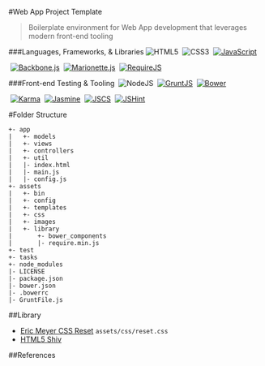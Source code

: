 #Web App Project Template

> Boilerplate environment for Web App development that leverages modern front-end tooling

###Languages, Frameworks, & Libraries
![HTML5](../images/assets/images/html5.gif "HTML5")
&nbsp;![CSS3](../images/assets/images/css3.gif "CSS3")
&nbsp;[![JavaScript](../images/assets/images/js.gif "JavaScript (ECMAScript 5)")](http://www.ecma-international.org/publications/files/ECMA-ST/Ecma-262.pdf)

&nbsp;[![Backbone.js](../images/assets/images/backbone.gif "Backbone.js")](http://backbonejs.org/)
&nbsp;[![Marionette.js](../images/assets/images/marionette.gif "Marionette.js")](http://marionettejs.com/)
&nbsp;[![RequireJS](../images/assets/images/require.gif "RequireJS")](http://requirejs.org/)

###Front-end Testing & Tooling
&nbsp;![NodeJS](../images/assets/images/node.gif "NodeJS")
&nbsp;[![GruntJS](../images/assets/images/grunt.gif "GruntJS")](http://gruntjs.com/)
&nbsp;[![Bower](../images/assets/images/bower.gif "Bower")](http://bower.io/)

&nbsp;[![Karma](../images/assets/images/karma.gif "Karma")](https://karma-runner.github.io/0.12/index.html)
&nbsp;[![Jasmine](../images/assets/images/jasmine.gif "Jasmine")](https://jasmine.github.io/2.2/introduction.html)
&nbsp;[![JSCS](../images/assets/images/jscs.gif "JSCS")](http://jscs.info/)
&nbsp;[![JSHint](../images/assets/images/jshint.gif "JSHint")](http://jshint.com/docs/)

#Folder Structure
    
    +- app
    |   +- models
    |   +- views
    |   +- controllers
    |   +- util
    |   |- index.html
    |   |- main.js
    |   |- config.js
    +- assets
    |   +- bin
    |   +- config
    |   +- templates
    |   +- css
    |   +- images
    |   +- library
    |       +- bower_components
    |       |- require.min.js
    +- test
    +- tasks
    +- node_modules
    |- LICENSE
    |- package.json
    |- bower.json
    |- .bowerrc
    |- GruntFile.js
     
##Library
- [Eric Meyer CSS Reset](http://meyerweb.com/eric/tools/css/reset/) ```assets/css/reset.css```
- [HTML5 Shiv](https://github.com/aFarkas/html5shiv)

##References